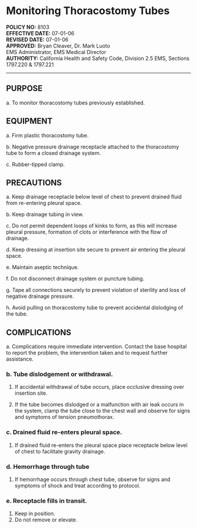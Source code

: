 # Monitoring Thoracostomy Tubes

**POLICY NO:** 8103  
**EFFECTIVE DATE:** 07-01-06  
**REVISED DATE:** 07-01-06  
**APPROVED:** Bryan Cleaver, Dr. Mark Luoto  
EMS Administrator, EMS Medical Director  
**AUTHORITY:** California Health and Safety Code, Division 2.5 EMS, Sections 1797.220 & 1797.221

---

## PURPOSE

a. To monitor thoracostomy tubes previously established.

## EQUIPMENT

a. Firm plastic thoracostomy tube.

b. Negative pressure drainage receptacle attached to the thoracostomy tube to form a closed drainage system.

c. Rubber-tipped clamp.

## PRECAUTIONS

a. Keep drainage receptacle below level of chest to prevent drained fluid from re-entering pleural space.

b. Keep drainage tubing in view.

c. Do not permit dependent loops of kinks to form, as this will increase pleural pressure, formation of clots or interference with the flow of drainage.

d. Keep dressing at insertion site secure to prevent air entering the pleural space.

e. Maintain aseptic technique.

f. Do not disconnect drainage system or puncture tubing.

g. Tape all connections securely to prevent violation of sterility and loss of negative drainage pressure.

h. Avoid pulling on thoracostomy tube to prevent accidental dislodging of the tube.

## COMPLICATIONS

a. Complications require immediate intervention. Contact the base hospital to report the problem, the intervention taken and to request further assistance.

### b. Tube dislodgement or withdrawal.

1. If accidental withdrawal of tube occurs, place occlusive dressing over insertion site.

2. If the tube becomes dislodged or a malfunction with air leak occurs in the system, clamp the tube close to the chest wall and observe for signs and symptoms of tension pneumothorax.

### c. Drained fluid re-enters pleural space.

1. If drained fluid re-enters the pleural space place receptacle below level of chest to facilitate gravity drainage.

### d. Hemorrhage through tube

1. If hemorrhage occurs through chest tube, observe for signs and symptoms of shock and treat according to protocol.

### e. Receptacle fills in transit.

1. Keep in position.
2. Do not remove or elevate.

